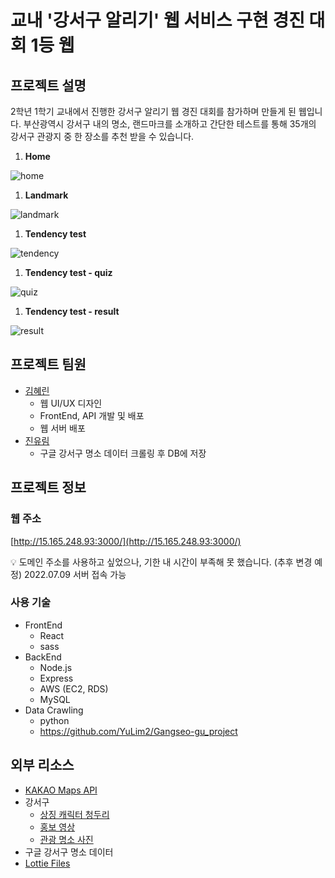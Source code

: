 # 교내 '강서구 알리기' 웹 서비스 구현 경진 대회 1등 웹

## 프로젝트 설명

2학년 1학기 교내에서 진행한 강서구 알리기 웹 경진 대회를 참가하며 만들게 된 웹입니다.
부산광역시 강서구 내의 명소, 랜드마크를 소개하고 간단한 테스트를 통해 35개의 강서구 관광지 중 한 장소를 추천 받을 수 있습니다.

1. **Home**

![home](https://kimhyerin.notion.site/image/https%3A%2F%2Fs3-us-west-2.amazonaws.com%2Fsecure.notion-static.com%2F4748d964-e241-414e-8be6-fa42b0b60aab%2FUntitled.png?table=block&id=c77279b2-048d-42f9-940f-162328ab6c37&spaceId=78ff6816-d29d-4118-bc79-82a8ff2f87a2&width=2000&userId=&cache=v2)

1. **Landmark**

![landmark](https://kimhyerin.notion.site/image/https%3A%2F%2Fs3-us-west-2.amazonaws.com%2Fsecure.notion-static.com%2Fc56402ea-4308-43f8-9490-6a9016d1a23b%2FUntitled.png?table=block&id=9063a8fb-88da-4800-ba0f-33c079d559ee&spaceId=78ff6816-d29d-4118-bc79-82a8ff2f87a2&width=2000&userId=&cache=v2)

1. **Tendency test**

![tendency](https://kimhyerin.notion.site/image/https%3A%2F%2Fs3-us-west-2.amazonaws.com%2Fsecure.notion-static.com%2F4fa1307b-0f91-4df7-9883-b7f2eeb5c19e%2FUntitled.png?table=block&id=4dd961d4-32e9-4a78-b5d6-9afb666ca9ec&spaceId=78ff6816-d29d-4118-bc79-82a8ff2f87a2&width=2000&userId=&cache=v2)

1. **Tendency test - quiz**

![quiz](https://kimhyerin.notion.site/image/https%3A%2F%2Fs3-us-west-2.amazonaws.com%2Fsecure.notion-static.com%2Ff37d025d-62fe-4cf4-8ac6-af7709812df3%2FUntitled.png?table=block&id=ed5fae4a-1367-4cc4-9e1b-94ea5f8945f8&spaceId=78ff6816-d29d-4118-bc79-82a8ff2f87a2&width=2000&userId=&cache=v2)

1. **Tendency test - result**

![result](https://kimhyerin.notion.site/image/https%3A%2F%2Fs3-us-west-2.amazonaws.com%2Fsecure.notion-static.com%2F40e0ea21-b43f-4005-9e8c-41779b3e8df3%2FUntitled.png?table=block&id=02457df8-c166-4d77-98bc-cb7c3bf8df2f&spaceId=78ff6816-d29d-4118-bc79-82a8ff2f87a2&width=2000&userId=&cache=v2)

## 프로젝트 팀원

- [김혜린](https://github.com/kimhyerin0909)
    - 웹 UI/UX 디자인
    - FrontEnd, API 개발 및 배포
    - 웹 서버 배포
- [진유림](https://github.com/YuLim2)
    - 구글 강서구 명소 데이터 크롤링 후 DB에 저장

## 프로젝트 정보

### 웹 주소

[http://15.165.248.93:3000/](http://15.165.248.93:3000/)

<aside>
💡 도메인 주소를 사용하고 싶었으나, 기한 내 시간이 부족해 못 했습니다. (추후 변경 예정)
2022.07.09 서버 접속 가능

</aside>

### 사용 기술

- FrontEnd
    - React
    - sass
- BackEnd
    - Node.js
    - Express
    - AWS (EC2, RDS)
    - MySQL
- Data Crawling
    - python
    - https://github.com/YuLim2/Gangseo-gu_project

## 외부 리소스

- [KAKAO Maps API](https://apis.map.kakao.com/web/)
- 강서구
    - [상징 캐릭터 청두리](https://www.bsgangseo.go.kr/bsgangseo/contents.do?mId=0502040200)
    - [홍보 영상](https://www.youtube.com/watch?v=bdiVeIyM6fI&feature=emb_imp_woyt)
    - [관광 명소 사진](https://www.bsgangseo.go.kr/visit/main.do)
- 구글 강서구 명소 데이터
- [Lottie Files](https://lottiefiles.com/)
